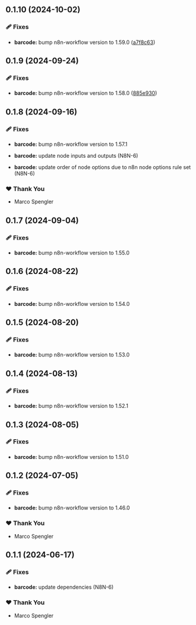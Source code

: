 ## 0.1.10 (2024-10-02)


### 🩹 Fixes

- **barcode:** bump n8n-workflow version to 1.59.0 ([a7f8c63](https://github.com/skriptfabrik/n8n-nodes/commit/a7f8c63))

## 0.1.9 (2024-09-24)


### 🩹 Fixes

- **barcode:** bump n8n-workflow version to 1.58.0 ([885e930](https://github.com/skriptfabrik/n8n-nodes/commit/885e930))

## 0.1.8 (2024-09-16)


### 🩹 Fixes

- **barcode:** bump n8n-workflow version to 1.57.1

- **barcode:** update node inputs and outputs (N8N-6)

- **barcode:** update order of node options due to n8n node options rule set (N8N-6)


### ❤️  Thank You

- Marco Spengler

## 0.1.7 (2024-09-04)


### 🩹 Fixes

- **barcode:** bump n8n-workflow version to 1.55.0

## 0.1.6 (2024-08-22)


### 🩹 Fixes

- **barcode:** bump n8n-workflow version to 1.54.0

## 0.1.5 (2024-08-20)


### 🩹 Fixes

- **barcode:** bump n8n-workflow version to 1.53.0

## 0.1.4 (2024-08-13)


### 🩹 Fixes

- **barcode:** bump n8n-workflow version to 1.52.1

## 0.1.3 (2024-08-05)


### 🩹 Fixes

- **barcode:** bump n8n-workflow version to 1.51.0

## 0.1.2 (2024-07-05)


### 🩹 Fixes

- **barcode:** bump n8n-workflow version to 1.46.0


### ❤️  Thank You

- Marco Spengler

## 0.1.1 (2024-06-17)


### 🩹 Fixes

- **barcode:** update dependencies (N8N-6)


### ❤️  Thank You

- Marco Spengler